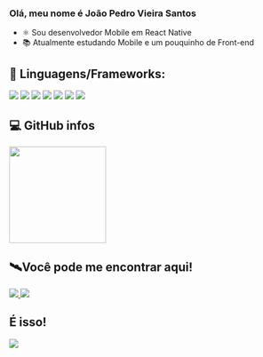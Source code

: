 ### Olá, meu nome é João Pedro Vieira Santos

- ⚛️ Sou desenvolvedor Mobile em React Native
- 📚 Atualmente estudando Mobile e um pouquinho de Front-end

## 🌊 Linguagens/Frameworks: 
<div>
  <img src="https://img.shields.io/badge/Markdown-000000?style=for-the-badge&logo=markdown&logoColor=white" />
  <img src="https://img.shields.io/badge/-C--Language-grey?style=for-the-badge&logo=c" />
  <img src="https://img.shields.io/badge/HTML5-E34F26?style=for-the-badge&logo=html5&logoColor=white" />
  <img src="https://img.shields.io/badge/CSS3-1572B6?style=for-the-badge&logo=css3&logoColor=white" />
  <img src="https://img.shields.io/badge/JavaScript-323330?style=for-the-badge&logo=javascript&logoColor=F7DF1E" />
  <img src="https://img.shields.io/badge/Bootstrap-563D7C?style=for-the-badge&logo=bootstrap&logoColor=white" />
  <img src="https://img.shields.io/badge/-ReactNative-blue?style=for-the-badge&logo=react" />
</div>

## 💻 GitHub infos
<div>
  <img height="174em" width="auto" src="https://github-readme-stats.vercel.app/api/top-langs/?username=JPeeeeee&layout=compact&langs_count=6&theme=radical&count_private=true" />
</div>

## 🛰Você pode me encontrar aqui!

<div>
  <a href="https://www.linkedin.com/in/joão-pedro-vieira-santos-b4611b214/" target="_blank">
    <img src="https://img.shields.io/badge/LinkedIn-0077B5?style=for-the-badge&logo=linkedin&logoColor=white" />
  </a>
  <a href="https://www.instagram.com/jp_eeeee/" target="_blank">
    <img src="https://img.shields.io/badge/Instagram-E4405F?style=for-the-badge&logo=instagram&logoColor=white" />
  </a>
</div>

## É isso!

<div>
  <img src="https://i.giphy.com/media/9tZc9Mzo9K0yOYx38U/giphy.webp" />
</div>

<!---
JPeeeeee/JPeeeeee is a ✨ special ✨ repository because its `README.md` (this file) appears on your GitHub profile.
You can click the Preview link to take a look at your changes.
--->
